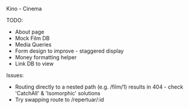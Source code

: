 Kino - Cinema

TODO:

- About page
- Mock Film DB
- Media Queries
- Form design to improve - staggered display
- Money formatting helper
- Link DB to view

Issues:

- Routing directly to a nested path (e.g. /film/1) results in 404 - check 'CatchAll' & 'Isomorphic' solutions
- Try swapping route to /repertuar/:id
